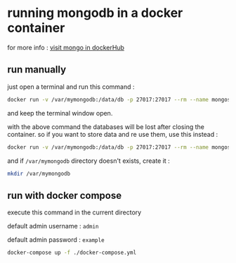 # running mongodb in a docker container

for more info : [visit mongo in dockerHub](https://hub.docker.com/_/mongo)

## run manually

just open a terminal and run this command :

```bash
docker run -v /var/mymongodb:/data/db -p 27017:27017 --rm --name mongoserver mongo
```

and keep the terminal window open.

with the above command the databases will be lost after closing the container.
so if you want to store data and re use them, use this instead :

```bash
docker run -v /var/mymongodb:/data/db -p 27017:27017 --rm --name mongoserver mongo
```
and if `/var/mymongodb` directory doesn't exists, create it :
```bash
mkdir /var/mymongodb
```


## run with docker compose

execute this command in the current directory

default admin username : `admin`

default admin password : `example`

```bash
docker-compose up -f ./docker-compose.yml
```